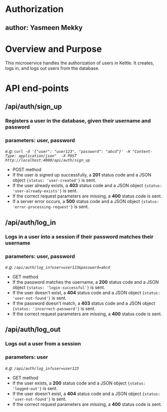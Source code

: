 # Authorization 
## author: Yasmeen Mekky

# Overview and Purpose
This microservice handles the authorization of users in Kettle. It creates, logs in, and logs out users from the database.

# API end-points

## /api/auth/sign_up
### Registers a user in the database, given their username and password
### parameters: user, password
*e.g: `curl -d '{"user": "user123", "password": "abcd"}' -H "Content-Type: application/json"  -X POST http://localhost:4000/api/auth/sign_up`*

 - POST method
 - If the user is signed up successfully, a **201** status code and a JSON object `{status: 'user-created'}` is sent.    
 - If the user already exists, a **403** status code and a JSON object `{status: 'user-already-exists'}` is sent. 
 - If the correct request parameters are missing, a **400** status code is sent.
 - If a server error occurs, a **500** status code and a JSON object `{status: 'error-processing-request'}` is sent.

## /api/auth/log_in
### Logs in a user into a session if their password matches their username
### parameters: user, password
*e.g: `/api/auth/log_in?user=user123&password=abcd`*

- GET method
- If the password matches the username, a **200** status code and a JSON object `{status: 'login-successful'}` is sent.
- If the user doesn't exist, a **404** status code and a JSON object `{status: 'user-not-found'}` is sent.
- If the password doesn't match, a **403** status code and a JSON object `{status: 'incorrect-password'}` is sent.
- If the correct request parameters are missing, a **400** status code is sent.

## /api/auth/log_out
### Logs out a user from a session
### parameters: user
*e.g: `/api/auth/log_in?user=user123`*

- GET method
- If the user exists, a **200** status code and a JSON object `{status: 'logged-out'}` is sent.
- If the user doesn't exist, a **404** status code and a JSON object `{status: 'user-not-found'}` is sent.
- If the correct request parameters are missing, a **400** status code is sent.